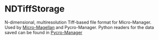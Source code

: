 # NDTiffStorage
N-dimensional, multiresolution Tiff-based file format for Micro-Manager. Used by [Micro-Magellan](https://micro-manager.org/wiki/MicroMagellan) and Pycro-Manager. Python readers for the data saved can be found in [Pycro-Manager](https://pycro-manager.readthedocs.io/en/latest/)

